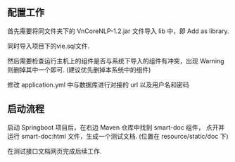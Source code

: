 ## 配置工作
首先需要将同文件夹下的 VnCoreNLP-1.2.jar 文件导入 lib 中，即 Add as library.

同时导入项目下的vie.sql文件.

然后需要检查运行主机上的组件是否与系统下导入的组件有冲突，出现 Warning 则删掉其中一个即可. (建议优先删掉本系统中的组件)

修改 application.yml 中与数据库进行对接的 url 以及用户名和密码

## 启动流程
启动 Springboot 项目后，在右边 Maven 仓库中找到 smart-doc 组件， 点开并运行 smart-doc:html 文件，生成一个测试文档. (位置在 resource/static/doc 下)

在测试接口文档网页完成后续工作.